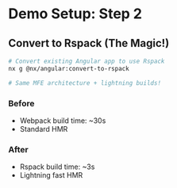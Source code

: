 ---
---

# Demo Setup: Step 2

<div class="mt-8">
<h2>Convert to Rspack (The Magic!)</h2>

```bash
# Convert existing Angular app to use Rspack
nx g @nx/angular:convert-to-rspack

# Same MFE architecture + lightning builds!
```

<div v-click class="mt-8 grid grid-cols-2 gap-4">
  <div class="p-4 border rounded">
    <h3>Before</h3>
    <ul>
      <li>Webpack build time: ~30s</li>
      <li>Standard HMR</li>
    </ul>
  </div>

  <div class="p-4 border rounded">
    <h3>After</h3>
    <ul>
      <li>Rspack build time: ~3s</li>
      <li>Lightning fast HMR</li>
    </ul>
  </div>
</div>
</div>